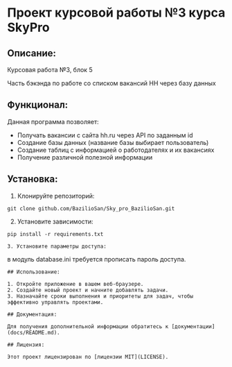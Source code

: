 # Проект курсовой работы №3 курса SkyPro

## Описание:

Курсовая работа №3, блок 5

Часть бэкэнда по работе со списком вакансий HH через базу данных


## Функционал:
Данная программа позволяет:

- Получать вакансии с сайта hh.ru через API по заданным id
- Создание базы данных (название базы выбирает пользователь)
- Создание таблиц с информацией о работодателях и их вакансиях
- Получение различной полезной информации

## Установка:

1. Клонируйте репозиторий:
```
git clone github.com/BazilioSan/Sky_pro_BazilioSan.git
```
2. Установите зависимости:
```
pip install -r requirements.txt

3. Установите параметры доступа:
```
в модуль database.ini требуется прописать пароль доступа. 
```
## Использование:

1. Откройте приложение в вашем веб-браузере.
2. Создайте новый проект и начните добавлять задачи.
3. Назначайте сроки выполнения и приоритеты для задач, чтобы эффективно управлять проектами.

## Документация:

Для получения дополнительной информации обратитесь к [документации](docs/README.md).

## Лицензия:

Этот проект лицензирован по [лицензии MIT](LICENSE).
